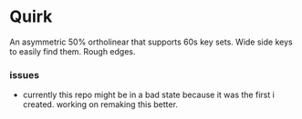 # Quirk
An asymmetric 50% ortholinear that supports 60s key sets. Wide side keys to easily find them. Rough edges.

### issues
- currently this repo might be in a bad state because it was the first i created. working on remaking this better.
